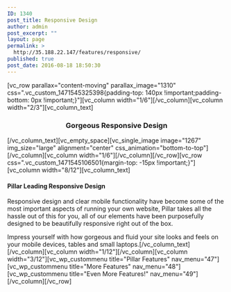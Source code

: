 ```yaml
---
ID: 1340
post_title: Responsive Design
author: admin
post_excerpt: ""
layout: page
permalink: >
  http://35.188.22.147/features/responsive/
published: true
post_date: 2016-08-18 18:50:30
---
```

[vc_row parallax="content-moving" parallax_image="1310" css=".vc_custom_1471545325398{padding-top: 140px !important;padding-bottom: 0px !important;}"][vc_column width="1/6"][/vc_column][vc_column width="2/3"][vc_column_text]
<h3 style="text-align: center;">Gorgeous Responsive Design</h3>
[/vc_column_text][vc_empty_space][vc_single_image image="1267" img_size="large" alignment="center" css_animation="bottom-to-top"][/vc_column][vc_column width="1/6"][/vc_column][/vc_row][vc_row css=".vc_custom_1471545106501{margin-top: -15px !important;}"][vc_column width="8/12"][vc_column_text]
<h4>Pillar Leading Responsive Design</h4>
Responsive design and clear mobile functionality have become some of the most important aspects of running your own website, Pillar takes all the hassle out of this for you, all of our elements have been purposefully designed to be beautifully responsive right out of the box.

Impress yourself with how gorgeous and fluid your site looks and feels on your mobile devices, tables and small laptops.[/vc_column_text][/vc_column][vc_column width="1/12"][/vc_column][vc_column width="3/12"][vc_wp_custommenu title="Pillar Features" nav_menu="47"][vc_wp_custommenu title="More Features" nav_menu="48"][vc_wp_custommenu title="Even More Features!" nav_menu="49"][/vc_column][/vc_row]
